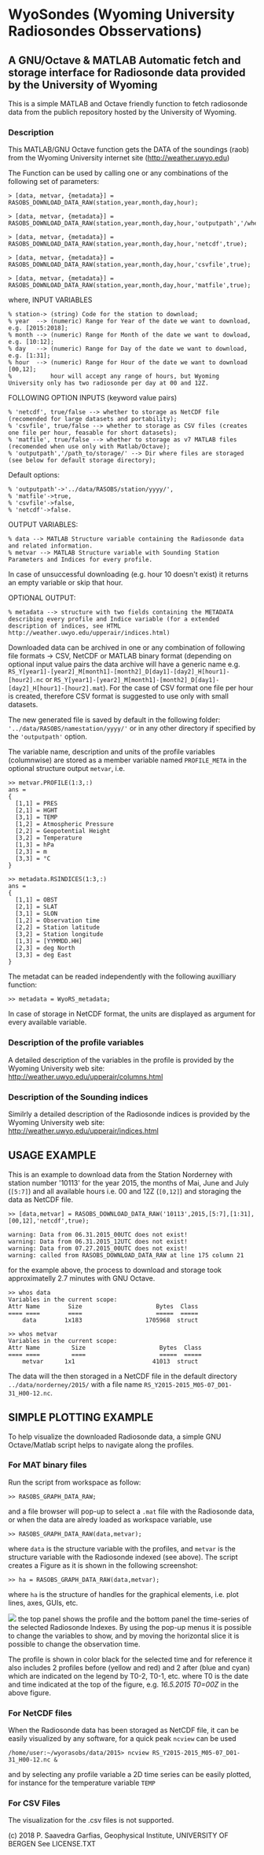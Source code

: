 # WyoSondes (Wyoming University Radiosondes Obsservations)

## A GNU/Octave & MATLAB Automatic fetch and storage interface for Radiosonde data provided by the University of Wyoming

This is a simple MATLAB and Octave friendly function to fetch radiosonde data from the publich repository hosted by the University of Wyoming.

### Description
This MATLAB/GNU Octave function gets the DATA of the soundings (raob) from the Wyoming University internet site (http://weather.uwyo.edu)

The Function can be used by calling one or any combinations of the following set of parameters:

    > [data, metvar, {metadata}] = RASOBS_DOWNLOAD_DATA_RAW(station,year,month,day,hour);
  
    > [data, metvar, {metadata}] = RASOBS_DOWNLOAD_DATA_RAW(station,year,month,day,hour,'outputpath','/whereto/storage/data/');
  
    > [data, metvar, {metadata}] = RASOBS_DOWNLOAD_DATA_RAW(station,year,month,day,hour,'netcdf',true);
  
    > [data, metvar, {metadata}] = RASOBS_DOWNLOAD_DATA_RAW(station,year,month,day,hour,'csvfile',true);
  
    > [data, metvar, {metadata}] = RASOBS_DOWNLOAD_DATA_RAW(station,year,month,day,hour,'matfile',true);

where,
INPUT VARIABLES

    % station-> (string) Code for the station to download;
    % year  --> (numeric) Range for Year of the date we want to download, e.g. [2015:2018];
    % month --> (numeric) Range for Month of the date we want to dowload, e.g. [10:12];
    % day   --> (numeric) Range for Day of the date we want to download, e.g. [1:31];
    % hour  --> (numeric) Range for Hour of the date we want to download [00,12];
    %           hour will accept any range of hours, but Wyoming University only has two radiosonde per day at 00 and 12Z.
FOLLOWING OPTION INPUTS (keyword value pairs)

    % 'netcdf', true/false --> whether to storage as NetCDF file (recomended for large datasets and portability);
    % 'csvfile', true/false --> whether to storage as CSV files (creates one file per hour, feasable for short datasets);
    % 'matfile', true/false --> whether to storage as v7 MATLAB files (recomended when use only with Matlab/Octave);
    % 'outputpath','/path_to/storage/' --> Dir where files are storaged (see below for default storage directory);

Default options:

    % 'outputpath'->'../data/RASOBS/station/yyyy/',
    % 'matfile'->true,
    % 'csvfile'->false,
    % 'netcdf'->false.

OUTPUT VARIABLES:

    % data --> MATLAB Structure variable containing the Radiosonde data and related information. 
    % metvar --> MATLAB Structure variable with Sounding Station Parameters and Indices for every profile.
In case of unsuccessful downloading (e.g. hour 10 doesn't exist) it returns an empty variable or skip that hour.

OPTIONAL OUTPUT:
    
    % metadata --> structure with two fields containing the METADATA describing every profile and Indice variable (for a extended description of indices, see HTML http://weather.uwyo.edu/upperair/indices.html)
 
Downloaded data can be archived in one or any combination of following file formats -> CSV, NetCDF or MATLAB binary format (depending on optional input value pairs the data archive will have a generic name e.g. `RS_Y[year1]-[year2]_M[month1]-[month2]_D[day1]-[day2]_H[hour1]-[hour2].nc` or `RS_Y[year1]-[year2]_M[month1]-[month2]_D[day1]-[day2]_H[hour1]-[hour2].mat`). For the case of CSV format one file per hour is created, therefore CSV format is suggested to use only with small datasets.

The new generated file is saved by default in the following folder: `'../data/RASOBS/namestation/yyyy/'` or in any other directory if specified by the `'outputpath'` option. 

The variable name, description and units of the profile variables (columnwise) are stored as a member variable named `PROFILE_META` in the optional structure output `metvar`, i.e. 

    >> metvar.PROFILE(1:3,:)
	ans =
	{
	  [1,1] = PRES
	  [2,1] = HGHT
	  [3,1] = TEMP
	  [1,2] = Atmospheric Pressure
	  [2,2] = Geopotential Height
	  [3,2] = Temperature
	  [1,3] = hPa
	  [2,3] = m
	  [3,3] = °C
	}

    >> metadata.RSINDICES(1:3,:)
	ans =
	{
	  [1,1] = OBST
	  [2,1] = SLAT
	  [3,1] = SLON
	  [1,2] = Observation time
	  [2,2] = Station latitude
	  [3,2] = Station longitude
	  [1,3] = [YYMMDD.HH]
	  [2,3] = deg North
	  [3,3] = deg East
	}

The metadat can be readed independently with the following auxilliary function:

	>> metadata = WyoRS_metadata;
 
In case of storage in NetCDF format, the units are displayed as argument for every available variable.

### Description of the profile variables
A detailed description of the variables in the profile is provided by the Wyoming University web site:
http://weather.uwyo.edu/upperair/columns.html

### Description of the Sounding indices
Similrly a detailed description of the Radiosonde indices is provided by the Wyoming University web site:
http://weather.uwyo.edu/upperair/indices.html

## USAGE EXAMPLE
This is an example to download data from the Station Norderney with station number '10113' for the year 2015, the months of Mai, June and July (`[5:7]`) and all available hours i.e. 00 and 12Z (`[0,12]`) and storaging the data as NetCDF file.

    >> [data,metvar] = RASOBS_DOWNLOAD_DATA_RAW('10113',2015,[5:7],[1:31],[00,12],'netcdf',true);
    
    warning: Data from 06.31.2015_00UTC does not exist!
    warning: Data from 06.31.2015_12UTC does not exist!
    warning: Data from 07.27.2015_00UTC does not exist!
    warning: called from RASOBS_DOWNLOAD_DATA_RAW at line 175 column 21
    
for the example above, the process to download and storage took approximatelly 2.7 minutes with GNU Octave.

    >> whos data
    Variables in the current scope:
    Attr Name        Size                     Bytes  Class
    ==== ====        ====                     =====  =====
        data        1x183                  1705968  struct

    >> whos metvar
    Variables in the current scope:
    Attr Name         Size                     Bytes  Class
    ==== ====         ====                     =====  =====
        metvar      1x1                      41013  struct

The data will the then storaged in a NetCDF file in the default directory `../data/norderney/2015/` with a file name `RS_Y2015-2015_M05-07_D01-31_H00-12.nc`.

## SIMPLE PLOTTING EXAMPLE
To help visualize the downloaded Radiosonde data, a simple GNU Octave/Matlab script helps to navigate along the profiles.
### For MAT binary files
Run the script from workspace as follow:

	>> RASOBS_GRAPH_DATA_RAW;
and a file browser will pop-up to select a `.mat` file with the Radiosonde data, or when the data are alredy loaded as workspace variable, use
   
	>> RASOBS_GRAPH_DATA_RAW(data,metvar);
where `data` is the structure variable with the profiles, and `metvar` is the structure variable with the Radiosonde indexed (see above). The script creates a Figure as it is shown in the following screenshot:

	>> ha = RASOBS_GRAPH_DATA_RAW(data,metvar);
where `ha` is the structure of handles for the graphical elements, i.e. plot lines, axes, GUIs, etc.

![](images/screenshot-2018-08-07_17-27.png)
the top panel shows the profile and the bottom panel the time-series of the selected Radiosonde Indexes. By using the pop-up menus it is possible to change the variables to show, and by moving the horizontal slice it is possible to change the observation time.

The profile is shown in color black for the selected time and for reference it also includes 2 profiles before (yellow and red) and 2 after (blue and cyan) which are indicated on the legend by T0-2, T0-1, etc. where T0 is the date and time indicated at the top of the figure, e.g. _16.5.2015 T0=00Z_ in the above figure.

### For NetCDF files
When the Radiosonde data has been storaged as NetCDF file, it can be easily visualized by any software, for a quick peak `ncview` can be used

    /home/user:~/wyorasobs/data/2015> ncview RS_Y2015-2015_M05-07_D01-31_H00-12.nc &
and by selecting any profile variable a 2D time series can be easily plotted, for instance for the temperature variable `TEMP`

### For CSV Files
The visualization for the .csv files is not supported.




(c) 2018 P. Saavedra Garfias, Geophysical Institute, UNIVERSITY OF BERGEN
See LICENSE.TXT
